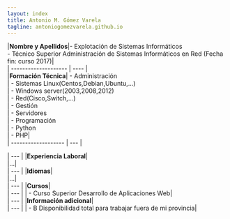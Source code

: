 ```yaml
---
layout: index
title: Antonio M. Gómez Varela
tagline: antoniogomezvarela.github.io
---
```


|**Nombre y Apellidos**|- Explotación de Sistemas Informáticos  
				   	    - Técnico Superior Administración de Sistemas Informáticos en Red (Fecha fin: curso 2017)|  
| -------------------- | ---- |  
|**Formación Técnica**|	- Administración  
					  |	- Sistemas Linux(Centos,Debian,Ubuntu,...)   
					  |	- Windows server(2003,2008,2012)  
					  |	- Red(Cisco,Switch,...)  
					  |	- Gestión  
					  |	- Servidores  
					  |	- Programación  
					  |	- Python  
					  |	- PHP|  
| ------------------- | --- |











| --- |
|**Experiencia Laboral**|  
|...|  
| --- |
|**Idiomas**|  
|...|  
| --- |
|**Cursos**|  
| --- |
|	- Curso Superior Desarrollo de Aplicaciones Web|  
| --- |
|**Información adicional**|  
| --- |
|	- B Disponibilidad total para trabajar fuera de mi provincia|  
